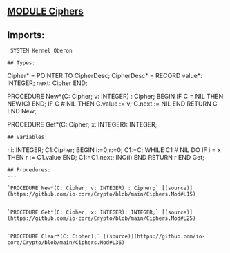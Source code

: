 
## [MODULE Ciphers](https://github.com/io-core/Crypto/blob/main/Ciphers.Mod)

## Imports:
` SYSTEM Kernel Oberon`

```
## Types:
```

  Cipher* = POINTER TO CipherDesc;
  CipherDesc* = RECORD
    value*: INTEGER;
    next: Cipher
  END;

PROCEDURE New*(C: Cipher; v: INTEGER) : Cipher;
BEGIN
  IF C = NIL THEN NEW(C) END;
  IF C # NIL THEN
    C.value := v;
    C.next := NIL
  END
  RETURN C 
END New;

PROCEDURE Get*(C: Cipher; x: INTEGER): INTEGER;
```
## Variables:
```
 r,i: INTEGER; C1:Cipher;
BEGIN i:=0;r:=0;
  C1:=C; WHILE C1 # NIL DO 
    IF i = x THEN r := C1.value END;
    C1:=C1.next;
    INC(i)
  END
  RETURN r 
END Get;

```
## Procedures:
---

`PROCEDURE New*(C: Cipher; v: INTEGER) : Cipher;` [(source)](https://github.com/io-core/Crypto/blob/main/Ciphers.Mod#L15)


`PROCEDURE Get*(C: Cipher; x: INTEGER): INTEGER;` [(source)](https://github.com/io-core/Crypto/blob/main/Ciphers.Mod#L25)


`PROCEDURE Clear*(C: Cipher);` [(source)](https://github.com/io-core/Crypto/blob/main/Ciphers.Mod#L36)


